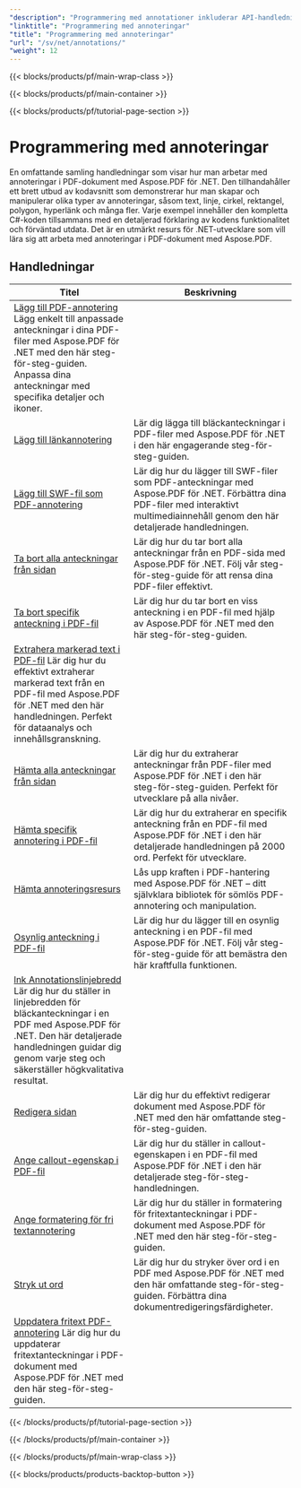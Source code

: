 ```yaml
---
"description": "Programmering med annotationer inkluderar API-handledningar och kodavsnitt av Aspose.PDF för .NET som inkluderar att lägga till annoteringar, ta bort annoteringar, hämta annoteringsinformation och mycket mer."
"linktitle": "Programmering med annoteringar"
"title": "Programmering med annoteringar"
"url": "/sv/net/annotations/"
"weight": 12
---
```


{{< blocks/products/pf/main-wrap-class >}}

{{< blocks/products/pf/main-container >}}

{{< blocks/products/pf/tutorial-page-section >}}

# Programmering med annoteringar

En omfattande samling handledningar som visar hur man arbetar med annoteringar i PDF-dokument med Aspose.PDF för .NET. Den tillhandahåller ett brett utbud av kodavsnitt som demonstrerar hur man skapar och manipulerar olika typer av annoteringar, såsom text, linje, cirkel, rektangel, polygon, hyperlänk och många fler. Varje exempel innehåller den kompletta C#-koden tillsammans med en detaljerad förklaring av kodens funktionalitet och förväntad utdata. Det är en utmärkt resurs för .NET-utvecklare som vill lära sig att arbeta med annoteringar i PDF-dokument med Aspose.PDF.

## Handledningar
| Titel | Beskrivning |
| --- | --- | 
| [Lägg till PDF-annotering](./addannotation/) Lägg enkelt till anpassade anteckningar i dina PDF-filer med Aspose.PDF för .NET med den här steg-för-steg-guiden. Anpassa dina anteckningar med specifika detaljer och ikoner. |  
| [Lägg till länkannotering](./addlnkannotation/) | Lär dig lägga till bläckanteckningar i PDF-filer med Aspose.PDF för .NET i den här engagerande steg-för-steg-guiden. |  
| [Lägg till SWF-fil som PDF-annotering](./addswffileasannotation/) | Lär dig hur du lägger till SWF-filer som PDF-anteckningar med Aspose.PDF för .NET. Förbättra dina PDF-filer med interaktivt multimediainnehåll genom den här detaljerade handledningen. |  
| [Ta bort alla anteckningar från sidan](./deleteallannotationsfrompage/) | Lär dig hur du tar bort alla anteckningar från en PDF-sida med Aspose.PDF för .NET. Följ vår steg-för-steg-guide för att rensa dina PDF-filer effektivt. |  
| [Ta bort specifik anteckning i PDF-fil](./deleteparticularannotation/) | Lär dig hur du tar bort en viss anteckning i en PDF-fil med hjälp av Aspose.PDF för .NET med den här steg-för-steg-guiden. |  
| [Extrahera markerad text i PDF-fil](./extracthighlightedtext/) Lär dig hur du effektivt extraherar markerad text från en PDF-fil med Aspose.PDF för .NET med den här handledningen. Perfekt för dataanalys och innehållsgranskning. |  
| [Hämta alla anteckningar från sidan](./getallannotationsfrompage/) | Lär dig hur du extraherar anteckningar från PDF-filer med Aspose.PDF för .NET i den här steg-för-steg-guiden. Perfekt för utvecklare på alla nivåer. |  
| [Hämta specifik annotering i PDF-fil](./getparticularannotation/) | Lär dig hur du extraherar en specifik anteckning från en PDF-fil med Aspose.PDF för .NET i den här detaljerade handledningen på 2000 ord. Perfekt för utvecklare. |  
| [Hämta annoteringsresurs](./getresourceofannotation/) | Lås upp kraften i PDF-hantering med Aspose.PDF för .NET – ditt självklara bibliotek för sömlös PDF-annotering och manipulation. |  
| [Osynlig anteckning i PDF-fil](./invisibleannotation/) | Lär dig hur du lägger till en osynlig anteckning i en PDF-fil med Aspose.PDF för .NET. Följ vår steg-för-steg-guide för att bemästra den här kraftfulla funktionen. |  
| [lnk Annotationslinjebredd](./lnkannotationlinewidth/) Lär dig hur du ställer in linjebredden för bläckanteckningar i en PDF med Aspose.PDF för .NET. Den här detaljerade handledningen guidar dig genom varje steg och säkerställer högkvalitativa resultat. |  
| [Redigera sidan](./redactpage/) | Lär dig hur du effektivt redigerar dokument med Aspose.PDF för .NET med den här omfattande steg-för-steg-guiden. |  
| [Ange callout-egenskap i PDF-fil](./setcalloutproperty/) | Lär dig hur du ställer in callout-egenskapen i en PDF-fil med Aspose.PDF för .NET i den här detaljerade steg-för-steg-handledningen. |  
| [Ange formatering för fri textannotering](./setfreetextannotationformatting/) | Lär dig hur du ställer in formatering för fritextanteckningar i PDF-dokument med Aspose.PDF för .NET med den här steg-för-steg-guiden. |  
| [Stryk ut ord](./strikeoutwords/) | Lär dig hur du stryker över ord i en PDF med Aspose.PDF för .NET med den här omfattande steg-för-steg-guiden. Förbättra dina dokumentredigeringsfärdigheter. |  
| [Uppdatera fritext PDF-annotering](./updatefreetextannotation/) Lär dig hur du uppdaterar fritextanteckningar i PDF-dokument med Aspose.PDF för .NET med den här steg-för-steg-guiden. |  

{{< /blocks/products/pf/tutorial-page-section >}}

{{< /blocks/products/pf/main-container >}}

{{< /blocks/products/pf/main-wrap-class >}}

{{< blocks/products/products-backtop-button >}}